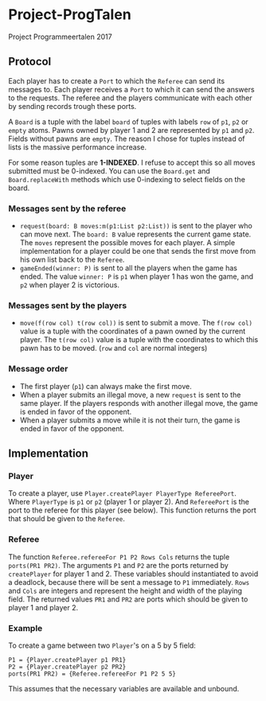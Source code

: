 # Project-ProgTalen
Project Programmeertalen 2017

## Protocol
Each player has to create a `Port` to which the `Referee` can send its messages to.
Each player receives a `Port` to which it can send the answers to the requests.
The referee and the players communicate with each other by sending records trough these ports.

A `Board` is a tuple with the label `board` of tuples with labels `row` of `p1`, `p2` or `empty` atoms. Pawns owned by player 1 and 2 are represented  by `p1` and `p2`. Fields without pawns are `empty`. The reason I chose for tuples instead of lists is the massive performance increase.

For some reason tuples are **1-INDEXED**. I refuse to accept this so all moves submitted must be 0-indexed. You can use the `Board.get` and `Board.replaceWith` methods which use 0-indexing to select fields on the board.

### Messages sent by the referee
- `request(board: B moves:m(p1:List p2:List))` is sent to the player who can move next. The `board: B` value represents the current game state. The `moves` represent the possible moves for each player. A simple implementation for a player could be one that sends the first move from his own list back to the `Referee`.
- `gameEnded(winner: P)` is sent to all the players when the game has ended. The value `winner: P` is `p1` when player 1 has won the game, and `p2` when player 2 is victorious.

### Messages sent by the players
- `move(f(row col) t(row col))` is sent to submit a move. The `f(row col)` value is a tuple with the coordinates of a pawn owned by the current player. The `t(row col)` value  is a tuple with the coordinates to which this pawn has to be moved. (`row` and `col` are normal integers)

### Message order
- The first player (`p1`) can always make the first move.
- When a player submits an illegal move, a new `request` is sent to the same player. If the players responds with another illegal move, the game is ended in favor of the opponent.
- When a player submits a move while it is not their turn, the game is ended in favor of the opponent.

## Implementation

### Player
To create a player, use `Player.createPlayer PlayerType RefereePort`. Where `PlayerType` is `p1` or `p2` (player 1 or player 2). And `RefereePort` is the port to the referee for this player (see below). This function returns the port that should be given to the `Referee`.

### Referee
The function `Referee.refereeFor P1 P2 Rows Cols` returns the tuple `ports(PR1 PR2)`. The arguments `P1` and `P2` are the ports returned by `createPlayer` for player 1 and 2. These variables should instantiated to avoid a deadlock, because there will be sent a message to `P1` immediately. `Rows` and `Cols` are integers and represent the height and width of the playing field. The returned values `PR1` and `PR2` are ports which should be given to player 1 and player 2.

### Example
To create a game between two `Player`'s on a 5 by 5 field:
```
P1 = {Player.createPlayer p1 PR1}
P2 = {Player.createPlayer p2 PR2}
ports(PR1 PR2) = {Referee.refereeFor P1 P2 5 5}
```
This assumes that the necessary variables are available and unbound.
